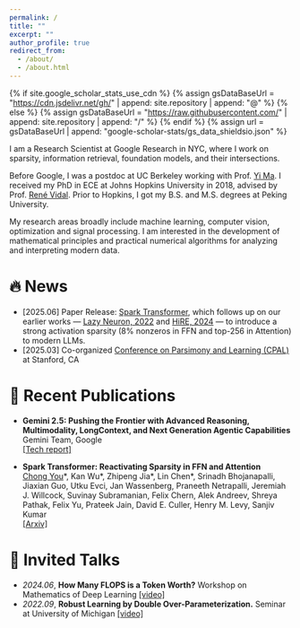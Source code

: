 ```yaml
---
permalink: /
title: ""
excerpt: ""
author_profile: true
redirect_from: 
  - /about/
  - /about.html
---
```


{% if site.google_scholar_stats_use_cdn %}
{% assign gsDataBaseUrl = "https://cdn.jsdelivr.net/gh/" | append: site.repository | append: "@" %}
{% else %}
{% assign gsDataBaseUrl = "https://raw.githubusercontent.com/" | append: site.repository | append: "/" %}
{% endif %}
{% assign url = gsDataBaseUrl | append: "google-scholar-stats/gs_data_shieldsio.json" %}

<span class='anchor' id='about-me'></span>

I am a Research Scientist at Google Research in NYC, where I work on sparsity, information retrieval, foundation models, and their intersections.

Before Google, I was a postdoc at UC Berkeley working with Prof. [Yi Ma](https://people.eecs.berkeley.edu/~yima/). I received my PhD in ECE at Johns Hopkins University in 2018, advised by Prof. [René Vidal](http://vision.jhu.edu/rvidal.html). Prior to Hopkins, I got my B.S. and M.S. degrees at Peking University. 

My research areas broadly include machine learning, computer vision, optimization and signal processing. I am interested in the development of mathematical principles and practical numerical algorithms for analyzing and interpreting modern data.


# 🔥 News
- [2025.06] Paper Release: [Spark Transformer](https://arxiv.org/abs/2506.06644), which follows up on our earlier works — [Lazy Neuron, 2022](https://arxiv.org/abs/2210.06313) and [HiRE, 2024](https://arxiv.org/abs/2402.09360) — to introduce a strong activation sparsity (8% nonzeros in FFN and top-256 in Attention) to modern LLMs.
- [2025.03] Co-organized [Conference on Parsimony and Learning (CPAL)](https://cpal.cc/) at Stanford, CA

# 📝 Recent Publications 

- **Gemini 2.5: Pushing the Frontier with Advanced Reasoning, Multimodality, LongContext, and Next Generation Agentic Capabilities**<br/>
Gemini Team, Google<br/>
[\[Tech report\]](https://storage.googleapis.com/deepmind-media/gemini/gemini_v2_5_report.pdf)

- **Spark Transformer: Reactivating Sparsity in FFN and Attention**<br/>
<ins>Chong You</ins>\*, Kan Wu\*, Zhipeng Jia\*, Lin Chen\*, Srinadh Bhojanapalli, Jiaxian Guo, Utku Evci, Jan Wassenberg, Praneeth Netrapalli, Jeremiah J. Willcock, Suvinay Subramanian, Felix Chern, Alek Andreev, Shreya Pathak, Felix Yu, Prateek Jain, David E. Culler, Henry M. Levy, Sanjiv Kumar<br/>
[\[Arxiv\]](https://arxiv.org/abs/2506.06644)

<!---
# 🎖 Honors and Awards
- *2021.10* Lorem ipsum dolor sit amet, consectetur adipiscing elit. Vivamus ornare aliquet ipsum, ac tempus justo dapibus sit amet. 
- *2021.09* Lorem ipsum dolor sit amet, consectetur adipiscing elit. Vivamus ornare aliquet ipsum, ac tempus justo dapibus sit amet. 

# 📖 Educations
- *2019.06 - 2022.04 (now)*, Lorem ipsum dolor sit amet, consectetur adipiscing elit. Vivamus ornare aliquet ipsum, ac tempus justo dapibus sit amet. 
- *2015.09 - 2019.06*, Lorem ipsum dolor sit amet, consectetur adipiscing elit. Vivamus ornare aliquet ipsum, ac tempus justo dapibus sit amet. 
-->

# 💬 Invited Talks
- *2024.06*, **How Many FLOPS is a Token Worth?** Workshop on Mathematics of Deep Learning [\[video\]](https://www.birs.ca/events/2024/5-day-workshops/24w5297/videos/watch/202406131400-You.html) 
- *2022.09*, **Robust Learning by Double Over-Parameterization.** Seminar at University of Michigan [\[video\]](https://ece.engin.umich.edu/event/csp-seminar-by-chong-you)

